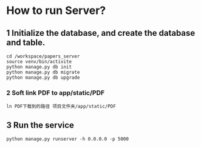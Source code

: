 # How to run Server?
## 1 Initialize the database, and create the database and table.
```shell
cd /workspace/papers_server
source venv/bin/activite
python manage.py db init
python manage.py db migrate
python manage.py db upgrade
```

### 2 Soft link PDF to app/static/PDF
```shell
ln PDF下载到的路径 项目文件夹/app/static/PDF
```
## 3 Run the service
```shell
python manage.py runserver -h 0.0.0.0 -p 5000
```

